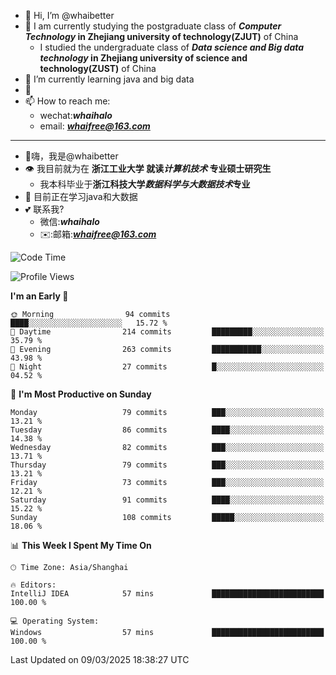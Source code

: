 - 👋 Hi, I’m @whaibetter
- 👀 I am currently studying the postgraduate class of ***Computer Technology* in Zhejiang university of technology(ZJUT)** of China
  -  I studied the undergraduate class of ***Data science and Big data technology* in Zhejiang university of science and technology(ZUST)** of China
- 🌱 I’m currently learning java and big data
- 💞️ 
- 📫 How to reach me: 
  - wechat:***whaihalo***
  - email: ***whaifree@163.com***
 ------------------------
- 👋嗨，我是@whaibetter
- 👁 我目前就为在 **浙江工业大学 就读*计算机技术* 专业硕士研究生**
  - 我本科毕业于**浙江科技大学*数据科学与大数据技术*专业**
- 🌴 目前正在学习java和大数据
- 💕 联系我?
  - 微信:***whaihalo***
  - ✉️:邮箱:***whaifree@163.com***

<!--START_SECTION:waka-->
![Code Time](http://img.shields.io/badge/Code%20Time-667%20hrs%2023%20mins-blue)

![Profile Views](http://img.shields.io/badge/Profile%20Views-0-blue)

**I'm an Early 🐤** 

```text
🌞 Morning                94 commits          ████░░░░░░░░░░░░░░░░░░░░░   15.72 % 
🌆 Daytime                214 commits         █████████░░░░░░░░░░░░░░░░   35.79 % 
🌃 Evening                263 commits         ███████████░░░░░░░░░░░░░░   43.98 % 
🌙 Night                  27 commits          █░░░░░░░░░░░░░░░░░░░░░░░░   04.52 % 
```
📅 **I'm Most Productive on Sunday** 

```text
Monday                   79 commits          ███░░░░░░░░░░░░░░░░░░░░░░   13.21 % 
Tuesday                  86 commits          ████░░░░░░░░░░░░░░░░░░░░░   14.38 % 
Wednesday                82 commits          ███░░░░░░░░░░░░░░░░░░░░░░   13.71 % 
Thursday                 79 commits          ███░░░░░░░░░░░░░░░░░░░░░░   13.21 % 
Friday                   73 commits          ███░░░░░░░░░░░░░░░░░░░░░░   12.21 % 
Saturday                 91 commits          ████░░░░░░░░░░░░░░░░░░░░░   15.22 % 
Sunday                   108 commits         █████░░░░░░░░░░░░░░░░░░░░   18.06 % 
```


📊 **This Week I Spent My Time On** 

```text
🕑︎ Time Zone: Asia/Shanghai

🔥 Editors: 
IntelliJ IDEA            57 mins             █████████████████████████   100.00 % 

💻 Operating System: 
Windows                  57 mins             █████████████████████████   100.00 % 
```


 Last Updated on 09/03/2025 18:38:27 UTC
<!--END_SECTION:waka-->
